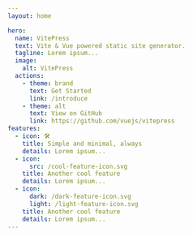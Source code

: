 ```yaml
---
layout: home

hero:
  name: VitePress
  text: Vite & Vue powered static site generator.
  tagline: Lorem ipsum...
  image:
    alt: VitePress
  actions:
    - theme: brand
      text: Get Started
      link: /introduce
    - theme: alt
      text: View on GitHub
      link: https://github.com/vuejs/vitepress
features:
  - icon: 🛠️
    title: Simple and minimal, always
    details: Lorem ipsum...
  - icon:
      src: /cool-feature-icon.svg
    title: Another cool feature
    details: Lorem ipsum...
  - icon:
      dark: /dark-feature-icon.svg
      light: /light-feature-icon.svg
    title: Another cool feature
    details: Lorem ipsum...
---
```


<style>
  :root {
  --vp-home-hero-name-color: transparent;
  --vp-home-hero-name-background: -webkit-linear-gradient(120deg, #bd34fe, #41d1ff);
}
</style>
